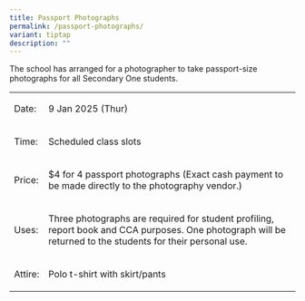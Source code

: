 ```yaml
---
title: Passport Photographs
permalink: /passport-photographs/
variant: tiptap
description: ""
---
```

<p>The school has arranged for a photographer to take passport-size photographs
for all Secondary One students.</p>
<table style="minWidth: 50px">
<colgroup>
<col>
<col>
</colgroup>
<tbody>
<tr>
<td rowspan="1" colspan="1">
<p>Date:</p>
</td>
<td rowspan="1" colspan="1">
<p>9 Jan 2025 (Thur)</p>
</td>
</tr>
<tr>
<td rowspan="1" colspan="1">
<p>Time:</p>
</td>
<td rowspan="1" colspan="1">
<p>Scheduled class slots</p>
</td>
</tr>
<tr>
<td rowspan="1" colspan="1">
<p>Price:</p>
</td>
<td rowspan="1" colspan="1">
<p>$4 for 4 passport photographs (Exact cash payment to be made directly
to the photography vendor.)</p>
</td>
</tr>
<tr>
<td rowspan="1" colspan="1">
<p>Uses:</p>
</td>
<td rowspan="1" colspan="1">
<p>Three photographs are required for student profiling, report book and
CCA purposes. One photograph will be returned to the students for their
personal use.</p>
</td>
</tr>
<tr>
<td rowspan="1" colspan="1">
<p>Attire:</p>
</td>
<td rowspan="1" colspan="1">
<p>Polo t-shirt with skirt/pants</p>
</td>
</tr>
</tbody>
</table>
<p></p>
